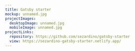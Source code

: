 ```yaml
---
title: Gatsby starter
mockup: unnamed.jpg
projectImages:
  desktopImage: unnamed.jpg
  mobileImage: unnamed.jpg
projectLinks:
  repository: https://github.com/sezardino/gatsby-starter
  view: https://sezardino-gatsby-starter.netlify.app/
---
```

